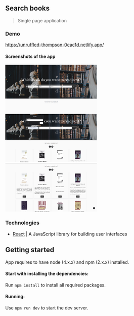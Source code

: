## Search books 

> Single page application



### Demo

  https://unruffled-thompson-0eac1d.netlify.app/


#### Screenshots of the app

<div>
<p>
<img src="demo-images/img-1.png" width="290px">
<img src="demo-images/img-2.png" width="290px">
<img src="demo-images/img-3.png" width="290px">
</p>
</div>




### Technologies

- [React](https://reactjs.org/) | A JavaScript library for building user interfaces



## Getting started


  App requires to have node (4.x.x) and npm (2.x.x) installed.



#### Start with installing the dependencies:


  Run `npm install` to install all required packages.


#### Running:

  Use `npm run dev` to start the dev server.




